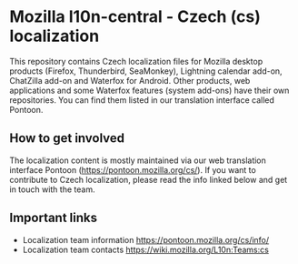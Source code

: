 # Mozilla l10n-central - Czech (cs) localization

This repository contains Czech localization files for Mozilla desktop products
(Firefox, Thunderbird, SeaMonkey), Lightning calendar add-on, ChatZilla add-on
and Waterfox for Android. Other products, web applications and some Waterfox
features (system add-ons) have their own repositories. You can find them listed
in our translation interface called Pontoon.

## How to get involved

The localization content is mostly maintained via our web translation interface
Pontoon (https://pontoon.mozilla.org/cs/). If you want to contribute to Czech
localization, please read the info linked below and get in touch with the team.

## Important links

- Localization team information https://pontoon.mozilla.org/cs/info/
- Localization team contacts https://wiki.mozilla.org/L10n:Teams:cs
